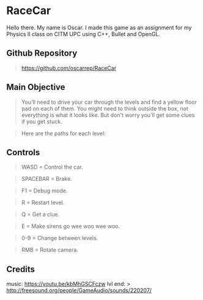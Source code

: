# RaceCar
 
 Hello there. 
 My name is Oscar. I made this game as an assignment for my Physics II class on CITM UPC using C++, Bullet and OpenGL.
 
 ## Github Repository

 > https://github.com/oscarrep/RaceCar
 
 ## Main Objective

> You'll need to drive your car through the levels and find a yellow floor pad on each of them. You might need to think outside the box, not everything is what it looks like. But don't worry you'll get some clues if you get stuck.

> Here are the paths for each level: 
 
 ## Controls

> WASD = Control the car.

> SPACEBAR = Brake.

> F1 = Debug mode.

> R = Restart level.

> Q = Get a clue.

> E = Make sirens go wee woo wee woo.

> 0-9 = Change between levels.

> RMB = Rotate camera.
 
 
 
 
 
 ## Credits
 
 music: https://youtu.be/kbMhGSCFczw
 lvl end: > http://freesound.org/people/GameAudio/sounds/220207/